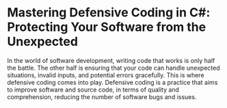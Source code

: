 # Mastering Defensive Coding in C#: Protecting Your Software from the Unexpected

In the world of software development, writing code that works is only half the battle. The other half is ensuring that your code can handle unexpected situations, invalid inputs, and potential errors gracefully. This is where defensive coding comes into play. Defensive coding is a practice that aims to improve software and source code, in terms of quality and comprehension, reducing the number of software bugs and issues.
